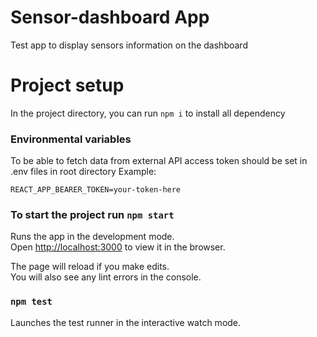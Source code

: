 # Sensor-dashboard App
Test app to display sensors information on the dashboard

# Project setup
In the project directory, you can run `npm i` to install all dependency

### Environmental variables
To be able to fetch data from external API access token should be set in .env files in root directory
Example:
```
REACT_APP_BEARER_TOKEN=your-token-here
``` 
### To start the project run `npm start`

Runs the app in the development mode.\
Open [http://localhost:3000](http://localhost:3000) to view it in the browser.

The page will reload if you make edits.\
You will also see any lint errors in the console.

### `npm test`

Launches the test runner in the interactive watch mode.
